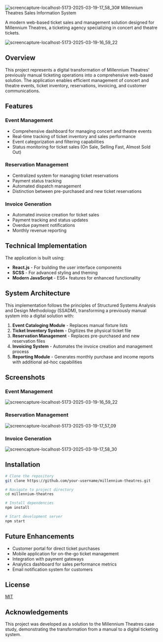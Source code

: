![screencapture-localhost-5173-2025-03-19-17_58_30](https://github.com/user-attachments/assets/6ceb729a-7690-4a00-8f75-6598ab3a11e4)# Millennium Theatres Sales Information System

A modern web-based ticket sales and management solution designed for Millennium Theatres, a ticketing agency specializing in concert and theatre tickets.

![screencapture-localhost-5173-2025-03-19-16_59_22](https://github.com/user-attachments/assets/d3e382c4-1653-477f-9b5a-9196230b356d)


## Overview

This project represents a digital transformation of Millennium Theatres' previously manual ticketing operations into a comprehensive web-based solution. The application enables efficient management of concert and theatre events, ticket inventory, reservations, invoicing, and customer communications.

## Features

### Event Management

- Comprehensive dashboard for managing concert and theatre events
- Real-time tracking of ticket inventory and sales performance
- Event categorization and filtering capabilities
- Status monitoring for ticket sales (On Sale, Selling Fast, Almost Sold Out)

### Reservation Management

- Centralized system for managing ticket reservations
- Payment status tracking
- Automated dispatch management
- Distinction between pre-purchased and new ticket reservations

### Invoice Generation

- Automated invoice creation for ticket sales
- Payment tracking and status updates
- Overdue payment notifications
- Monthly revenue reporting

## Technical Implementation

The application is built using:

- **React.js** - For building the user interface components
- **SCSS** - For advanced styling and theming
- **Modern JavaScript** - ES6+ features for enhanced functionality

## System Architecture

This implementation follows the principles of Structured Systems Analysis and Design Methodology (SSADM), transforming a previously manual system into a digital solution with:

1. **Event Cataloging Module** - Replaces manual fixture lists
2. **Ticket Inventory System** - Digitizes the physical ticket file
3. **Reservation Management** - Replaces pre-purchased and new reservation files
4. **Invoicing System** - Automates the invoice creation and management process
5. **Reporting Module** - Generates monthly purchase and income reports with additional ad-hoc capabilities

## Screenshots

### Event Management

![screencapture-localhost-5173-2025-03-19-16_59_22](https://github.com/user-attachments/assets/5e7d2360-47fe-4dcf-94e8-a5c28b5d140a)

### Reservation Management

![screencapture-localhost-5173-2025-03-19-17_57_09](https://github.com/user-attachments/assets/c5cf92ed-1f2f-4bcc-967a-48e611f5da87)

### Invoice Generation

![screencapture-localhost-5173-2025-03-19-17_58_30](https://github.com/user-attachments/assets/0d486159-83f0-4b9d-9092-9c026e56db8e)


## Installation

```bash
# Clone the repository
git clone https://github.com/your-username/millennium-theatres.git

# Navigate to project directory
cd millennium-theatres

# Install dependencies
npm install

# Start development server
npm start
```

## Future Enhancements

- Customer portal for direct ticket purchases
- Mobile application for on-the-go ticket management
- Integration with payment gateways
- Analytics dashboard for sales performance metrics
- Email notification system for customers

## License

[MIT](LICENSE)

## Acknowledgements

This project was developed as a solution to the Millennium Theatres case study, demonstrating the transformation from a manual to a digital ticketing system.
